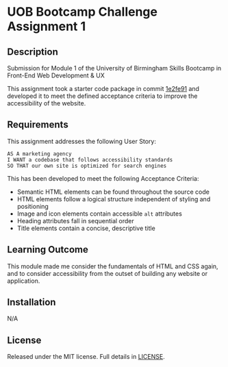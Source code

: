 # UOB Bootcamp Challenge Assignment 1

## Description

Submission for Module 1 of the University of Birmingham Skills Bootcamp in Front-End Web Development &amp; UX

This assignment took a starter code package in commit [1e2fe91](https://github.com/0xCryptoStefan/uob-module-01-challenge/commit/1e2fe9133293ea3371d588dd2e41bbb530bbb084) and developed it to meet the defined acceptance criteria to improve the accessibility of the website.

## Requirements

This assignment addresses the following User Story:

```
AS A marketing agency
I WANT a codebase that follows accessibility standards
SO THAT our own site is optimized for search engines
```

This has been developed to meet the following Acceptance Criteria:

- Semantic HTML elements can be found throughout the source code
- HTML elements follow a logical structure independent of styling and positioning
- Image and icon elements contain accessible `alt` attributes
- Heading attributes fall in sequential order
- Title elements contain a concise, descriptive title

## Learning Outcome

This module made me consider the fundamentals of HTML and CSS again, and to consider accessibility from the outset of building any website or application.

## Installation

N/A

## License

Released under the MIT license. Full details in [LICENSE](./LICENSE).
